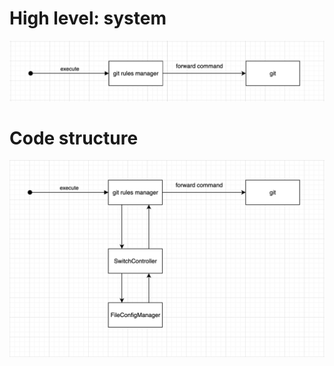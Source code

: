 # High level: system
![](./sources/images/49337c80d8bfe6efd461.png)
# Code structure
![](./sources/images/319da9cc06bf54fe469c.png)